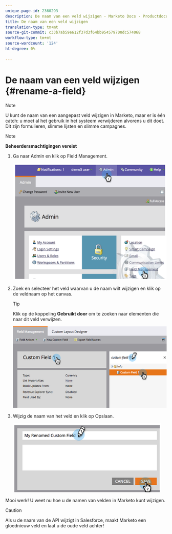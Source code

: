 ```yaml
---
unique-page-id: 2360293
description: De naam van een veld wijzigen - Marketo Docs - Productdocumentatie
title: De naam van een veld wijzigen
translation-type: tm+mt
source-git-commit: c33b7ab59e612f37d3f64bb954579700dc574068
workflow-type: tm+mt
source-wordcount: '124'
ht-degree: 0%

---
```



# De naam van een veld wijzigen {#rename-a-field}

>[!NOTE]
>
>U kunt de naam van een aangepast veld wijzigen in Marketo, maar er is één catch: u moet al het gebruik in het systeem verwijderen alvorens u dit doet. Dit zijn formulieren, slimme lijsten en slimme campagnes.

>[!NOTE]
>
>**Beheerdersmachtigingen vereist**

1. Ga naar Admin en klik op Field Management.

   ![](assets/image2014-9-24-14-3a2-3a25.png)

1. Zoek en selecteer het veld waarvan u de naam wilt wijzigen en klik op de veldnaam op het canvas.

   >[!TIP]
   >
   >Klik op de koppeling **Gebruikt door** om te zoeken naar elementen die naar dit veld verwijzen.

   ![](assets/changefieldname.png)

1. Wijzig de naam van het veld en klik op Opslaan.

   ![](assets/image2014-9-24-14-2-55.png)

Mooi werk! U weet nu hoe u de namen van velden in Marketo kunt wijzigen.

>[!CAUTION]
>
>Als u de naam van de API wijzigt in Salesforce, maakt Marketo een gloednieuw veld en laat u de oude veld achter!

